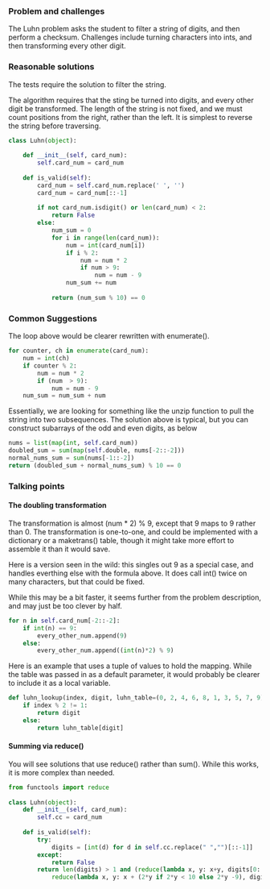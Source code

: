 ### Problem and challenges
	
The Luhn problem asks the student to filter a string 
of digits, and then perform a checksum. 
Challenges include turning characters into ints, 
and then transforming every other digit.
	
### Reasonable solutions
	
The tests require the solution to filter the string.
	
The algorithm requires that the sting be turned into
digits, and every other digit be transformed. 
The length of the string is not fixed, and we must 
count positions from the right, rather than the left.
It is simplest to reverse the string before traversing.
	
```python
class Luhn(object):
  
    def __init__(self, card_num):
        self.card_num = card_num
	
    def is_valid(self):
        card_num = self.card_num.replace(' ', '')
        card_num = card_num[::-1]
	
        if not card_num.isdigit() or len(card_num) < 2:
            return False
        else:
            num_sum = 0
            for i in range(len(card_num)):
                num = int(card_num[i])
                if i % 2:
                    num = num * 2
                    if num > 9:
                        num = num - 9
                num_sum += num
	
            return (num_sum % 10) == 0
```
	
### Common Suggestions
	
The loop above would be clearer rewritten with enumerate().
	
	
```python
for counter, ch in enumerate(card_num):
    num = int(ch)
    if counter % 2:
        num = num * 2
        if (num  > 9):
            num = num - 9
    num_sum = num_sum + num
```
	
Essentially, we are looking for something like the unzip function to pull the string into two subsequences. 
The solution above is typical, but you can construct
subarrays of the odd and even digits, as below
	
```python
nums = list(map(int, self.card_num))
doubled_sum = sum(map(self.double, nums[-2::-2]))
normal_nums_sum = sum(nums[-1::-2])
return (doubled_sum + normal_nums_sum) % 10 == 0
```
	
### Talking points
	
#### The doubling transformation
	
The transformation is almost (num  * 2) % 9, except that
9 maps to 9 rather than 0. The transformation is
one-to-one, and could be implemented with a dictionary or a maketrans() table,
though it might take more effort to assemble it than it would save.
	
Here is a version seen in the wild: this singles out 9 as a special case, and handles everthing else with the formula above. It does call int() twice on many characters, but that could be fixed. 
	
While this may be a bit faster, it seems further from the problem description, and may just be too clever by half.
	
```python
for n in self.card_num[-2::-2]:
    if int(n) == 9:
        every_other_num.append(9)
    else:
        every_other_num.append((int(n)*2) % 9)
```

Here is an example that uses a tuple of values to hold the mapping. 
While the table was passed in as a default parameter, 
it would probably be clearer to include it as a local variable.

```python
def luhn_lookup(index, digit, luhn_table=(0, 2, 4, 6, 8, 1, 3, 5, 7, 9)):
    if index % 2 != 1:
        return digit
    else:
        return luhn_table[digit]
```
	
#### Summing via reduce()
	
You will see solutions that use reduce() rather than sum(). While this works, it is more complex than needed.
	
```python
from functools import reduce
	
class Luhn(object):
    def __init__(self, card_num):
        self.cc = card_num
	
    def is_valid(self):
        try:
            digits = [int(d) for d in self.cc.replace(" ","")[::-1]]
        except:
            return False
        return len(digits) > 1 and (reduce(lambda x, y: x+y, digits[0::2], 0) + \
            reduce(lambda x, y: x + (2*y if 2*y < 10 else 2*y -9), digits[1::2], 0)) % 10 == 0
```
